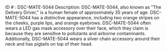 ID # : DSC-MATE-5044
Description: DSC-MATE-5044, also known as "The Delivery Driver," is a human female of approximately 35 years of age. DSC-MATE-5044 has a distinctive appearance, including two orange stripes on the cheeks, purple lips, and orange eyebrows. DSC-MATE-5044 often wears a LED gas mask accessory over their face, which they claim is because they are sensitive to pollutants and airborne contaminants. Additionally, DSC-MATE-5044 wears a silver chain accessory around their neck and has pigtails on top of their head.
